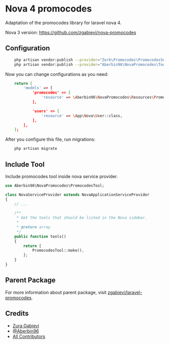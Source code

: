 
# Nova 4 promocodes
Adaptation of the promocodes library for laravel nova 4.

Nova 3 version: https://github.com/zgabievi/nova-promocodes

## Configuration


```bash
    php artisan vendor:publish --provider="Zorb\Promocodes\PromocodesServiceProvider"
    php artisan vendor:publish --provider="Aberbin96\NovaPromocodes\ToolServiceProvider"
```

Now you can change configurations as you need:

```bash
    return [
        'models' => [
            'promocodes' => [
                'resource' => \Aberbin96\NovaPromocodes\Resources\Promocode::class,
            ],

            'users' => [
                'resource' => \App\Nova\User::class,
            ],
        ],
    ];
```

After you configure this file, run migrations:

```bash
    php artisan migrate
```

## Include Tool

Include promocodes tool inside nova service provider.

```php
use Aberbin96\NovaPromocodes\PromocodesTool;

class NovaServiceProvider extends NovaApplicationServiceProvider
{
    // ...

    /**
     * Get the tools that should be listed in the Nova sidebar.
     *
     * @return array
     */
    public function tools()
    {
        return [
            PromocodesTool::make(),
        ];
    }
}
```

## Parent Package

For more information about parent package, visit [zgabievi/laravel-promocodes](https://github.com/zgabievi/laravel-promocodes).

## Credits

- [Zura Gabievi](https://github.com/zgabievi)
- [@Aberbin96](https://github.com/Aberbin96)
- [All Contributors](https://github.com/zgabievi/nova-promocodes/graphs/contributors)